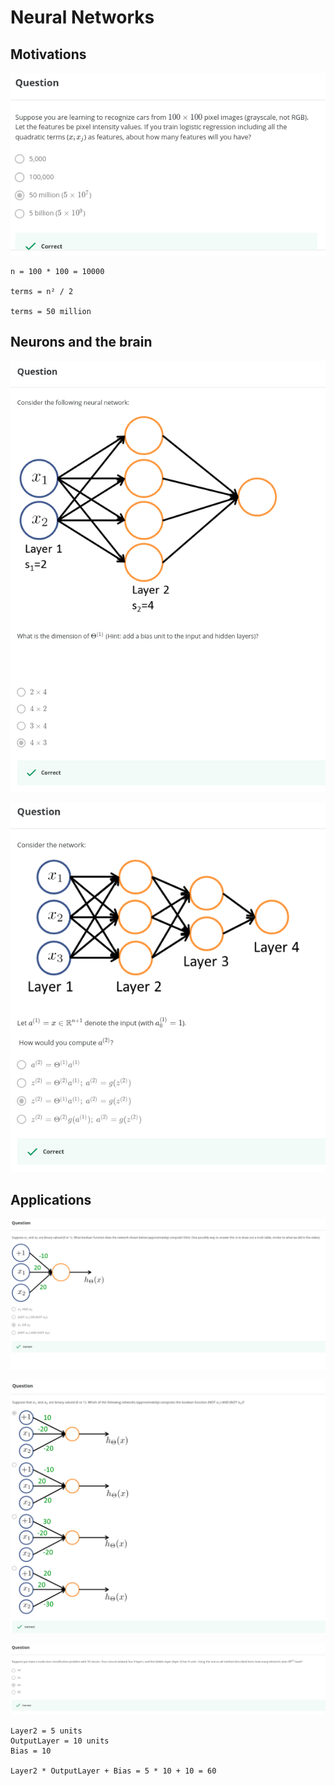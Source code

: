# Neural Networks


## Motivations

![Quadratic Term Question](https://github.com/rodrigoms2004/ML_StanfordUniversity/blob/main/Weeks/Week04/questions/01_QuadraticTerms.png)

```
n = 100 * 100 = 10000

terms = n² / 2

terms = 50 million
```

## Neurons and the brain

![NeuralNetwork](https://github.com/rodrigoms2004/ML_StanfordUniversity/blob/main/Weeks/Week04/questions/02_NeuralNetwork.png)


![NN_Compute_a2](https://github.com/rodrigoms2004/ML_StanfordUniversity/blob/main/Weeks/Week04/questions/03_NN_Compute_a2.png)



## Applications

![NN_OR](https://github.com/rodrigoms2004/ML_StanfordUniversity/blob/main/Weeks/Week04/questions/04_NN_OR.png)

![NN_NOT_AND_NOT](https://github.com/rodrigoms2004/ML_StanfordUniversity/blob/main/Weeks/Week04/questions/05_NN_NOT_AND_NOT.png)

![NN_Theta2](https://github.com/rodrigoms2004/ML_StanfordUniversity/blob/main/Weeks/Week04/questions/06_NN_Theta2.png)

```
Layer2 = 5 units
OutputLayer = 10 units
Bias = 10

Layer2 * OutputLayer + Bias = 5 * 10 + 10 = 60

```




